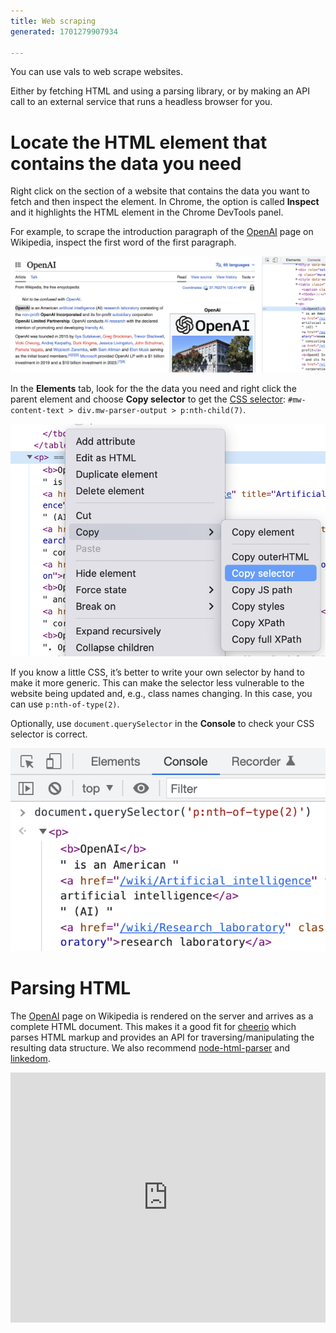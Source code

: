 ```yaml
---
title: Web scraping
generated: 1701279907934

---
```


You can use vals to web scrape websites.

Either by fetching HTML and using a parsing library, or by making an API call to an external service that runs a headless browser for you.

# Locate the HTML element that contains the data you need

Right click on the section of a website that contains the data you want to fetch and then inspect the element. In Chrome, the option is called **Inspect** and it highlights the HTML element in the Chrome DevTools panel.

For example, to scrape the introduction paragraph of the [OpenAI](https://en.wikipedia.org/wiki/OpenAI) page on Wikipedia, inspect the first word of the first paragraph.

![Screenshot 2023-06-24 at 21.54.10.png](./web-scraping/screenshot_2023-06-24_at_215410.png)

In the **Elements** tab, look for the the data you need and right click the parent element and choose **Copy selector** to get the [CSS selector](https://developer.mozilla.org/en-US/docs/Web/CSS/CSS_Selectors): `#mw-content-text > div.mw-parser-output > p:nth-child(7)`.

![Screenshot 2023-06-25 at 08.15.00.png](./web-scraping/screenshot_2023-06-25_at_081500.png)

If you know a little CSS, it’s better to write your own selector by hand to make it more generic. This can make the selector less vulnerable to the website being updated and, e.g., class names changing. In this case, you can use `p:nth-of-type(2)`.

Optionally, use `document.querySelector` in the **Console** to check your CSS selector is correct.

![Screenshot 2023-06-25 at 09.36.35.png](./web-scraping/screenshot_2023-06-25_at_093635.png)

# Parsing HTML

The [OpenAI](https://en.wikipedia.org/wiki/OpenAI) page on Wikipedia is rendered on the server and arrives as a complete HTML document. This makes it a good fit for [cheerio](https://www.val.town/examples/packages/cheerio) which parses HTML markup and provides an API for traversing/manipulating the resulting data structure. We also recommend [node-html-parser](https://www.val.town/examples/packages/node-html-parser) and [linkedom](https://www.val.town/search?q=linkedom).

<div class="not-content">
  <iframe src="https://www.val.town/embed/vtdocs.webscrapeWikipediaIntro" width="100%" frameborder="no" style="height: 400px;">
    &#x20;
  </iframe>
</div>
